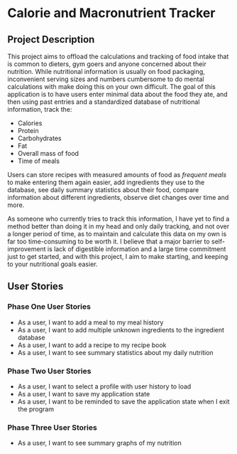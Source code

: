 # Calorie and Macronutrient Tracker

## Project Description

This project aims to offload the calculations and tracking of food intake that is common to dieters, gym goers and 
anyone concerned about their nutrition. While nutritional information is usually on food packaging, inconvenient serving
sizes and numbers cumbersome to do mental calculations with make doing this on your own difficult. The goal of this 
application is to have users enter minimal data about the food they ate, and then using past entries and a standardized 
database of nutritional information, track the:

- Calories
- Protein
- Carbohydrates
- Fat
- Overall mass of food
- Time of meals

Users can store recipes with measured amounts of food as *frequent meals* to make entering them again easier, add 
ingredients they use to the database, see daily summary statistics about their food, compare information about different
ingredients, observe diet changes over time and more. 

As someone who currently tries to track this information, I have yet to find a method better than doing it in my head 
and only daily tracking, and not over a longer period of time, as to maintain and calculate this data on my own is far 
too time-consuming to be worth it. I believe that a major barrier to self-improvement is lack of digestible information
and a large time commitment just to get started, and with this project, I aim to make starting, and keeping to your 
nutritional goals easier.

## User Stories

### Phase One User Stories
- As a user, I want to add a meal to my meal history
- As a user, I want to add multiple unknown ingredients to the ingredient database
- As a user, I want to add a recipe to my recipe book
- As a user, I want to see summary statistics about my daily nutrition

### Phase Two User Stories
- As a user, I want to select a profile with user history to load
- As a user, I want to save my application state
- As a user, I want to be reminded to save the application state when I exit the program

### Phase Three User Stories
- As a user, I want to see summary graphs of my nutrition